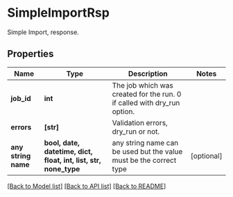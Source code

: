 # SimpleImportRsp

Simple Import, response. 

## Properties
Name | Type | Description | Notes
------------ | ------------- | ------------- | -------------
**job_id** | **int** | The job which was created for the run. 0 if called with dry_run option. | 
**errors** | **[str]** | Validation errors, dry_run or not. | 
**any string name** | **bool, date, datetime, dict, float, int, list, str, none_type** | any string name can be used but the value must be the correct type | [optional]

[[Back to Model list]](../README.md#documentation-for-models) [[Back to API list]](../README.md#documentation-for-api-endpoints) [[Back to README]](../README.md)


